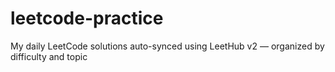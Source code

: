 # leetcode-practice
My daily LeetCode solutions auto-synced using LeetHub v2 — organized by difficulty and topic
